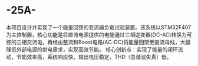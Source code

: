 # -25A-
本项目设计并实现了一个能量回馈的变流器负载试验装置。该系统以STM32F407为主控制器，核心功能是将直流电源提供的电能通过三相逆变器(DC-AC)转换为可控的三相交流电，再经由整流和Boost电路(AC-DC)将能量回馈至直流母线，大幅降低外部电源的供电需求，实现高效节能。  核心创新点：实现了能量的闭环流动，节能效率高，系统响应快，输出电压稳定，THD（总谐波失真）低。
